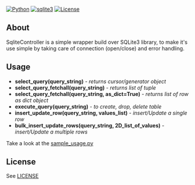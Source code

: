 [![Python](https://img.shields.io/static/v1?label=Python&message=3.6+|+3.7+|+3.8+|+3.9+|+3.10&color=2b5d80)](https://github.com/python)
[![sqlite3](https://img.shields.io/static/v1?label=SQLite3&message=+&color=2b5d80)](https://github.com/python/cpython/tree/f4c03484da59049eb62a9bf7777b963e2267d187/Lib/sqlite3)
[![License](https://img.shields.io/badge/license-MIT-blue.svg)](https://github.com/omal19/SQLite-controller/blob/main/LICENSE)

## About

SqliteController is a simple wrapper build over SQLite3 library, to make it's use simple by taking care of connection (open/close) and error handling.


## Usage

   * **select_query(query_string)** - _returns cursor/generator object_
   * **select_query_fetchall(query_string)** - _returns list of tuple_
   * **select_query_fetchall(query_string, as_dict=True)** - _returns list of row as dict object_
   * **execute_query(query_string)** - _to create, drop, delete table_ 
   * **insert_update_row(query_string, values_list)** - _insert/Update a single row_
   * **bulk_insert_update_rows(query_string, 2D_list_of_values)** - _insert/Update a multiple rows_

Take a look at the [sample_usage.py](https://github.com/omal19/SQLite-controller/blob/main/sqliteController/sample_usage.py)


## License

See [LICENSE](https://github.com/omal19/SQLite-controller/blob/main/LICENSE)
